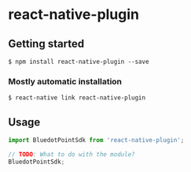 # react-native-plugin

## Getting started

`$ npm install react-native-plugin --save`

### Mostly automatic installation

`$ react-native link react-native-plugin`

## Usage
```javascript
import BluedotPointSdk from 'react-native-plugin';

// TODO: What to do with the module?
BluedotPointSdk;
```
